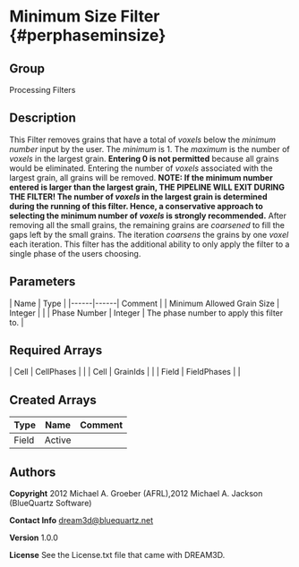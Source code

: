 Minimum Size Filter {#perphaseminsize}
======

## Group ##
Processing Filters

## Description ##
This Filter removes grains that have a total of _voxels_ below the _minimum number_ input by the user. The _minimum_ is 1. The _maximum_ is the number of _voxels_ in the largest grain. __Entering 0 is not permitted__ because all grains would be eliminated. Entering the number of _voxels_ associated with the largest grain, all grains will be removed. 
__NOTE: If the minimum number entered is larger than the largest grain,
 THE PIPELINE WILL EXIT DURING THE FILTER!
  The number of _voxels_ in the largest grain is determined during the running of this filter. Hence, a conservative
  approach to selecting the minimum number of _voxels_ is strongly recommended.__
After removing all the small grains, the remaining grains are _coarsened_ to fill the gaps left by the small grains.
 The iteration _coarsens_ the grains by one _voxel_ each iteration. This filter has the additional ability to
 only apply the filter to a single phase of the users choosing.


## Parameters ## 

| Name | Type |
|------|------| Comment |
| Minimum Allowed Grain Size | Integer |  |
| Phase Number | Integer | The phase number to apply this filter to. |

## Required Arrays ##



| Cell | CellPhases |  |
| Cell | GrainIds |  |
| Field | FieldPhases |  |

## Created Arrays ##

| Type | Name | Comment |
|------|------|---------|
| Field | Active |  |

## Authors ##

**Copyright** 2012 Michael A. Groeber (AFRL),2012 Michael A. Jackson (BlueQuartz Software)

**Contact Info** dream3d@bluequartz.net

**Version** 1.0.0

**License**  See the License.txt file that came with DREAM3D.




